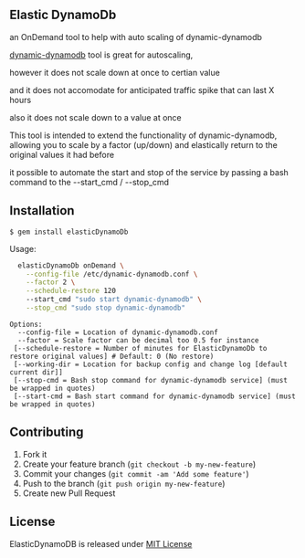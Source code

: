 ## Elastic DynamoDb 

  an OnDemand tool to help with auto scaling of dynamic-dynamodb

[dynamic-dynamodb](https://github.com/sebdah/dynamic-dynamodb) tool is great for autoscaling,

however it does not scale down at once to certian value

and it does not accomodate for anticipated traffic spike that can last X hours

also it does not scale down to a value at once

This tool is intended to extend the functionality of dynamic-dynamodb, allowing you to scale by a factor (up/down) and elastically return to the original values it had before

  it possible to automate the start and stop of the service by passing a bash command to the --start_cmd / --stop_cmd

## Installation

    $ gem install elasticDynamoDb

Usage:
````bash
  elasticDynamoDb onDemand \
    --config-file /etc/dynamic-dynamodb.conf \
    --factor 2 \
    --schedule-restore 120
    --start_cmd "sudo start dynamic-dynamodb" \
    --stop_cmd "sudo stop dynamic-dynamodb" 
````

````text
Options:
  --config-file = Location of dynamic-dynamodb.conf
  --factor = Scale factor can be decimal too 0.5 for instance
 [--schedule-restore = Number of minutes for ElasticDynamoDb to restore original values] # Default: 0 (No restore)
 [--working-dir = Location for backup config and change log [default current dir]]
 [--stop-cmd = Bash stop command for dynamic-dynamodb service] (must be wrapped in quotes)
 [--start-cmd = Bash start command for dynamic-dynamodb service] (must be wrapped in quotes)
````

## Contributing

1. Fork it
2. Create your feature branch (`git checkout -b my-new-feature`)
3. Commit your changes (`git commit -am 'Add some feature'`)
4. Push to the branch (`git push origin my-new-feature`)
5. Create new Pull Request

## License
ElasticDynamoDB is released under [MIT License](http://www.opensource.org/licenses/MIT)
